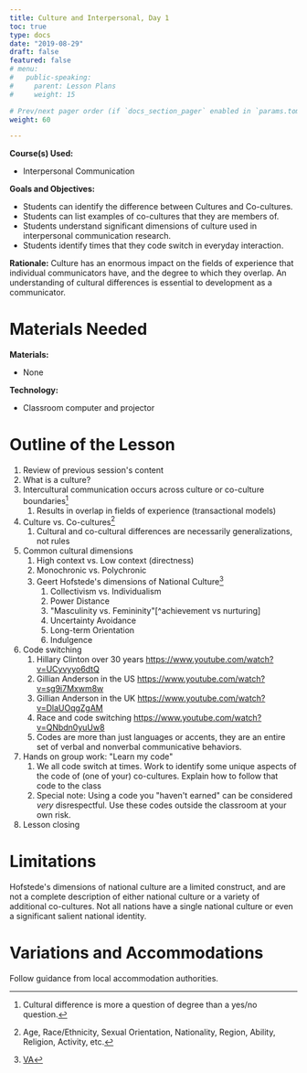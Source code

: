 ```yaml
---
title: Culture and Interpersonal, Day 1
toc: true
type: docs
date: "2019-08-29"
draft: false
featured: false
# menu:
#   public-speaking:
#     parent: Lesson Plans
#     weight: 15

# Prev/next pager order (if `docs_section_pager` enabled in `params.toml`)
weight: 60

---
```


**Course(s) Used:**

* Interpersonal Communication

**Goals and Objectives:**

* Students can identify the difference between Cultures and Co-cultures.
* Students can list examples of co-cultures that they are members of.
* Students understand significant dimensions of culture used in interpersonal communication research.
* Students identify times that they code switch in everyday interaction.

**Rationale:** Culture has an enormous impact on the fields of experience that individual communicators have, and the degree to which they overlap. An understanding of cultural differences is essential to development as a communicator.

Materials Needed
================

**Materials:**

* None

**Technology:**

* Classroom computer and projector

Outline of the Lesson
=====================

1.  Review of previous session's content
2.  What is a culture?
3.  Intercultural communication occurs across culture or co-culture boundaries[^degree]
    1.  Results in overlap in fields of experience (transactional models)
4.  Culture vs. Co-cultures[^co-culture examples]
    1.  Cultural and co-cultural differences are necessarily generalizations, not rules
5.  Common cultural dimensions
    1.  High context vs. Low context (directness)
    2.  Monochronic vs. Polychronic
    3.  Geert Hofstede's dimensions of National Culture[^va-ci1]
        1.  Collectivism vs. Individualism
        2.  Power Distance
        3.  "Masculinity vs. Femininity"[^achievement vs nurturing]
        4.  Uncertainty Avoidance
        5.  Long-term Orientation
        6.  Indulgence
6.  Code switching
    1.  Hillary Clinton over 30 years https://www.youtube.com/watch?v=UCyvyyo6dtQ
    2.  Gillian Anderson in the US https://www.youtube.com/watch?v=sg9i7Mxwm8w
    3.  Gillian Anderson in the UK https://www.youtube.com/watch?v=DlaUOqgZgAM
    4.  Race and code switching https://www.youtube.com/watch?v=QNbdn0yuUw8
    5.  Codes are more than just languages or accents, they are an entire set of verbal and nonverbal communicative behaviors.
7.  Hands on group work: "Learn my code"
    1.  We all code switch at times. Work to identify some unique aspects of the code of (one of your) co-cultures. Explain how to follow that code to the class
    2.  Special note: Using a code you "haven't earned" can be considered *very* disrespectful. Use these codes outside the classroom at your own risk.
8.  Lesson closing

[^va-ci1]: [VA](/course/interpersonal/visual-aid/culture-and-interpersonal-1/)

[^achivement vs nurturing]: Other researchers instead uses an "achievement vs. nurturing" dimension, which covers similar territory and carries less "baggage"
[^degree]: Cultural difference is more a question of degree than a yes/no question.
[^co-culture examples]: Age, Race/Ethnicity, Sexual Orientation, Nationality, Region, Ability, Religion, Activity, etc.

Limitations
===========

Hofstede's dimensions of national culture are a limited construct, and are not a complete description of either national culture or a variety of additional co-cultures. Not all nations have a single national culture or even a significant salient national identity.

<!--
Debrief
=======
-->

Variations and Accommodations
=============================

Follow guidance from local accommodation authorities.

<!-- End Notes -->

<!-- Previous Versions:

   v#   | Date       | Modifications
  ------|:-----------|:-------------
  v0.00 | 2019-08-29 | Initial Version

-->
